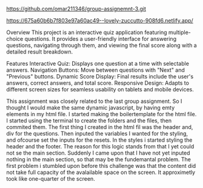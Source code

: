 <!-- git hub link -->
https://github.com/omar211346/group-assignemnt-3.git

<!-- netlify -->
https://675a60b6b7f803e97a60ac49--lovely-zuccutto-908fd6.netlify.app/


Overview
This project is an interactive quiz application featuring multiple-choice questions. It provides a user-friendly interface for answering questions, navigating through them, and viewing the final score along with a detailed result breakdown.

Features
Interactive Quiz: Displays one question at a time with selectable answers.
Navigation Buttons: Move between questions with "Next" and "Previous" buttons.
Dynamic Score Display: Final results include the user's answers, correct answers, and total score.
Responsive Design: Adapts to different screen sizes for seamless usability on tablets and mobile devices.

This assignment was closely related to the last group assignment. So I thought I would make the same dynamic javascript, by having emty elements in my html file. I started making the boilertemplate for the html file. I started using the terminal to create the folders and the files, then commited them. The first thing I created in the html fil was the header and, div for the questions. Then inputed the variables I wanted for the styling, and ofcourse set the inputs for the resets. In the styles i started styling the header and the footer. The reason for this logic stands from that I yet could not se the main section. Suddenly I came upon that I have not yet inputed nothing in the main section, so that may be the fundemantal problem. The first problem i stumbled upon before this challenge was that the content did not take full capacity of the avalailable space on the screen. It approximetly took like one-quarter of the screen. 